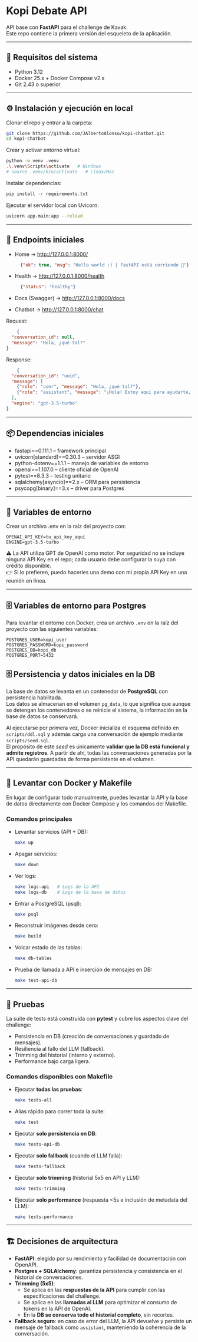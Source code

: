 # Kopi Debate API

API base con **FastAPI** para el challenge de Kavak.  
Este repo contiene la primera versión del esqueleto de la aplicación.

---

## 🚀 Requisitos del sistema

- Python 3.12
- Docker 25.x + Docker Compose v2.x
- Git 2.43 o superior

---

## ⚙️ Instalación y ejecución en local

Clonar el repo y entrar a la carpeta:

```bash
git clone https://github.com/JAlbertoAlonso/kopi-chatbot.git
cd kopi-chatbot
```

Crear y activar entorno virtual:

```bash
python -m venv .venv
.\.venv\Scripts\activate   # Windows
# source .venv/bin/activate   # Linux/Mac
```

Instalar dependencias:

```bash
pip install -r requirements.txt
```

Ejecutar el servidor local con Uvicorn:

```bash
uvicorn app.main:app --reload
```

---

## 📡 Endpoints iniciales

- Home → http://127.0.0.1:8000/  
  ```json
    {"ok": true, "msg": "Hello world :) | FastAPI está corriendo 👋"}
  ```

- Health → http://127.0.0.1:8000/health  
  ```json
    {"status": "healthy"}
  ```

- Docs (Swagger) → http://127.0.0.1:8000/docs

- Chatbot → http://127.0.0.1:8000/chat

Request:
```json
    {
  "conversation_id": null,
  "message": "Hola, ¿qué tal?"
}
```

Response:
```json
    {
  "conversation_id": "uuid",
  "message": [
    {"role": "user", "message": "Hola, ¿qué tal?"},
    {"role": "assistant", "message": "¡Hola! Estoy aquí para ayudarte, ¿en qué puedo asistirte hoy?"}
  ],
  "engine": "gpt-3.5-turbo"
}
```

---

## 📦 Dependencias iniciales

- fastapi==0.111.1 – framework principal  
- uvicorn[standard]==0.30.3 – servidor ASGI 
- python-dotenv==1.1.1 – manejo de variables de entorno
- openai==1.107.0 – cliente oficial de OpenAI
- pytest==8.3.3 – testing unitario
- sqlalchemy[asyncio]==2.x – ORM para persistencia
- psycopg[binary]==3.x – driver para Postgres

---

## 🔑 Variables de entorno

Crear un archivo .env en la raíz del proyecto con:
```env
OPENAI_API_KEY=tu_api_key_aquí
ENGINE=gpt-3.5-turbo
```

⚠️ La API utiliza GPT de OpenAI como motor. Por seguridad no se incluye ninguna API Key en el repo; cada usuario debe configurar la suya con crédito disponible.  
👉 Si lo prefieren, puedo hacerles una demo con mi propia API Key en una reunión en línea.  

---

## 🗄️ Variables de entorno para Postgres

Para levantar el entorno con Docker, crea un archivo `.env` en la raíz del proyecto con las siguientes variables:

```env
POSTGRES_USER=kopi_user
POSTGRES_PASSWORD=kopi_password
POSTGRES_DB=kopi_db
POSTGRES_PORT=5432
```

## 🗄️ Persistencia y datos iniciales en la DB

La base de datos se levanta en un contenedor de **PostgreSQL** con persistencia habilitada.  
Los datos se almacenan en el volumen `pg_data`, lo que significa que aunque se detengan los contenedores o se reinicie el sistema, la información en la base de datos se conservará.

Al ejecutarse por primera vez, Docker inicializa el esquema definido en `scripts/ddl.sql` y además carga una conversación de ejemplo mediante `scripts/seed.sql`.  
El propósito de este *seed* es únicamente **validar que la DB está funcional y admite registros**. A partir de ahí, todas las conversaciones generadas por la API quedarán guardadas de forma persistente en el volumen.

---

## 🐳 Levantar con Docker y Makefile

En lugar de configurar todo manualmente, puedes levantar la API y la base de datos directamente con Docker Compose y los comandos del Makefile.

### Comandos principales

- Levantar servicios (API + DB):
  ```bash
  make up
  ```

- Apagar servicios:
  ```bash
  make down
  ```

- Ver logs:
  ```bash
  make logs-api   # Logs de la API
  make logs-db    # Logs de la base de datos
  ```

- Entrar a PostgreSQL (psql):
  ```bash
  make psql
  ```

- Reconstruir imágenes desde cero:
  ```bash
  make build
  ```

- Volcar estado de las tablas:
  ```bash
  make db-tables
  ```

- Prueba de llamada a API e inserción de mensajes en DB:
  ```bash
  make test-api-db
  ```

---

## 🧪 Pruebas

La suite de tests está construida con **pytest** y cubre los aspectos clave del challenge:

- Persistencia en DB (creación de conversaciones y guardado de mensajes).
- Resiliencia al fallo del LLM (fallback).
- Trimming del historial (interno y externo).
- Performance bajo carga ligera.

### Comandos disponibles con Makefile

- Ejecutar **todas las pruebas**:  
  ```bash
  make tests-all
  ```

- Alias rápido para correr toda la suite:  
  ```bash
  make test
  ```

- Ejecutar **solo persistencia en DB**:  
  ```bash
  make tests-api-db
  ```

- Ejecutar **solo fallback** (cuando el LLM falla):  
  ```bash
  make tests-fallback
  ```

- Ejecutar **solo trimming** (historial 5x5 en API y LLM):  
  ```bash
  make tests-trimming
  ```

- Ejecutar **solo performance** (respuesta <5s e inclusión de metadata del LLM):  
  ```bash
  make tests-performance
  ```

---

## 🏗️ Decisiones de arquitectura

- **FastAPI**: elegido por su rendimiento y facilidad de documentación con OpenAPI.  
- **Postgres + SQLAlchemy**: garantiza persistencia y consistencia en el historial de conversaciones.  
- **Trimming (5x5)**:  
  - Se aplica en las **respuestas de la API** para cumplir con las especificaciones del challenge.  
  - Se aplica en las **llamadas al LLM** para optimizar el consumo de tokens en la API de OpenAI.  
  - En la **DB se conserva todo el historial completo**, sin recortes.  
- **Fallback seguro**: en caso de error del LLM, la API devuelve y persiste un mensaje de fallback como `assistant`, manteniendo la coherencia de la conversación.  
